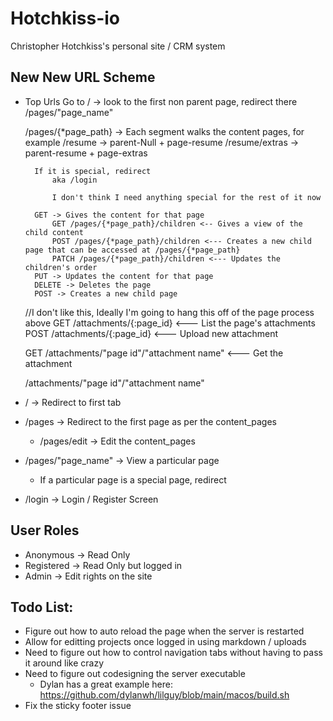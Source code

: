 # Hotchkiss-io
Christopher Hotchkiss's personal site / CRM system

## New New URL Scheme

- Top Urls
    Go to / -> look to the first non parent page, redirect there /pages/"page_name"

    /pages/{*page_path}
        -> Each segment walks the content pages, for example
            /resume -> parent-Null + page-resume
            /resume/extras -> parent-resume + page-extras

        If it is special, redirect
            aka /login

            I don't think I need anything special for the rest of it now

        GET -> Gives the content for that page
            GET /pages/{*page_path}/children <-- Gives a view of the child content
            POST /pages/{*page_path}/children <--- Creates a new child page that can be accessed at /pages/{*page_path}
            PATCH /pages/{*page_path}/children <--- Updates the children's order
        PUT -> Updates the content for that page
        DELETE -> Deletes the page
        POST -> Creates a new child page

    //I don't like this, Ideally I'm going to hang this off of the page process above
    GET /attachments/{:page_id} <--- List the page's attachments
    POST /attachments/{:page_id} <--- Upload new attachment

    GET /attachments/"page id"/"attachment name" <--- Get the attachment

        



    /attachments/"page id"/"attachment name"

- / -> Redirect to first tab
- /pages -> Redirect to the first page as per the content_pages
    - /pages/edit -> Edit the content_pages
- /pages/"page_name" -> View a particular page
    - If a particular page is a special page, redirect
- /login -> Login / Register Screen


## User Roles
- Anonymous -> Read Only
- Registered -> Read Only but logged in
- Admin -> Edit rights on the site

## Todo List:
- Figure out how to auto reload the page when the server is restarted
- Allow for editting projects once logged in using markdown / uploads
- Need to figure out how to control navigation tabs without having to pass it around like crazy
- Need to figure out codesigning the server executable
    - Dylan has a great example here: https://github.com/dylanwh/lilguy/blob/main/macos/build.sh
- Fix the sticky footer issue
